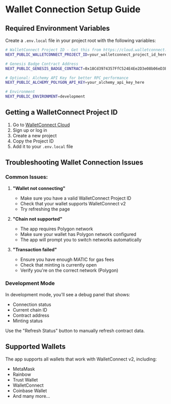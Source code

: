 # Wallet Connection Setup Guide

## Required Environment Variables

Create a `.env.local` file in your project root with the following variables:

```bash
# WalletConnect Project ID - Get this from https://cloud.walletconnect.com/
NEXT_PUBLIC_WALLETCONNECT_PROJECT_ID=your_walletconnect_project_id_here

# Genesis Badge Contract Address
NEXT_PUBLIC_GENESIS_BADGE_CONTRACT=0x18Cd3974357FfC524E4Ee2D3e08b06eD3E0B7E1C

# Optional: Alchemy API Key for better RPC performance
NEXT_PUBLIC_ALCHEMY_POLYGON_API_KEY=your_alchemy_api_key_here

# Environment
NEXT_PUBLIC_ENVIRONMENT=development
```

## Getting a WalletConnect Project ID

1. Go to [WalletConnect Cloud](https://cloud.walletconnect.com/)
2. Sign up or log in
3. Create a new project
4. Copy the Project ID
5. Add it to your `.env.local` file

## Troubleshooting Wallet Connection Issues

### Common Issues:

1. **"Wallet not connecting"**
   - Make sure you have a valid WalletConnect Project ID
   - Check that your wallet supports WalletConnect v2
   - Try refreshing the page

2. **"Chain not supported"**
   - The app requires Polygon network
   - Make sure your wallet has Polygon network configured
   - The app will prompt you to switch networks automatically

3. **"Transaction failed"**
   - Ensure you have enough MATIC for gas fees
   - Check that minting is currently open
   - Verify you're on the correct network (Polygon)

### Development Mode

In development mode, you'll see a debug panel that shows:
- Connection status
- Current chain ID
- Contract address
- Minting status

Use the "Refresh Status" button to manually refresh contract data.

## Supported Wallets

The app supports all wallets that work with WalletConnect v2, including:
- MetaMask
- Rainbow
- Trust Wallet
- WalletConnect
- Coinbase Wallet
- And many more... 